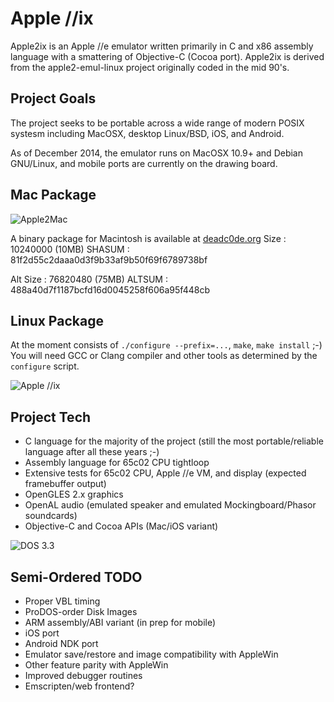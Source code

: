 Apple //ix
==========

Apple2ix is an Apple //e emulator written primarily in C and x86 assembly language with a smattering of Objective-C
(Cocoa port).  Apple2ix is derived from the apple2-emul-linux project originally coded in the mid 90's.

Project Goals
-------------

The project seeks to be portable across a wide range of modern POSIX systesm including MacOSX, desktop Linux/BSD, iOS,
and Android.

As of December 2014, the emulator runs on MacOSX 10.9+ and Debian GNU/Linux, and mobile ports are currently on the
drawing board.

Mac Package
-----------

![Apple2Mac](https://raw.github.com/mauiaaron/apple2/master/docs/Apple2Mac.png "Apple2Mac")

A binary package for Macintosh is available at [deadc0de.org](http://deadc0de.org/Apple2Mac/Apple2Mac-0.9.dmg)
Size : 10240000 (10MB)
SHASUM : 81f2d55c2daaa0d3f9b33af9b50f69f6789738bf

Alt Size : 76820480 (75MB)
ALTSUM : 488a40d7f1187bcfd16d0045258f606a95f448cb

Linux Package
-------------

At the moment consists of `./configure --prefix=...`, `make`, `make install` ;-)  You will need GCC or Clang compiler
and other tools as determined by the `configure` script.

![Apple //ix](https://raw.github.com/mauiaaron/apple2/master/docs/Apple2ix.png "Apple //ix")

Project Tech
------------

* C language for the majority of the project (still the most portable/reliable language after all these years ;-)
* Assembly language for 65c02 CPU tightloop
* Extensive tests for 65c02 CPU, Apple //e VM, and display (expected framebuffer output)
* OpenGLES 2.x graphics
* OpenAL audio (emulated speaker and emulated Mockingboard/Phasor soundcards)
* Objective-C and Cocoa APIs (Mac/iOS variant)

![DOS 3.3](https://raw.github.com/mauiaaron/apple2/master/docs/DOS33.png "DOS 3.3 Applesoft BASIC and //e monitor")

Semi-Ordered TODO
-----------------

* Proper VBL timing
* ProDOS-order Disk Images
* ARM assembly/ABI variant (in prep for mobile)
* iOS port
* Android NDK port
* Emulator save/restore and image compatibility with AppleWin
* Other feature parity with AppleWin
* Improved debugger routines
* Emscripten/web frontend?

